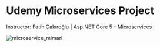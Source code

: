# Udemy Microservices Project

Instructor: Fatih Çakıroğlu | Asp.NET Core 5 - Microservices

![microservice_mimari](https://user-images.githubusercontent.com/46678087/114802958-42c15d80-9da7-11eb-8391-ba0abf87a1b1.png)
